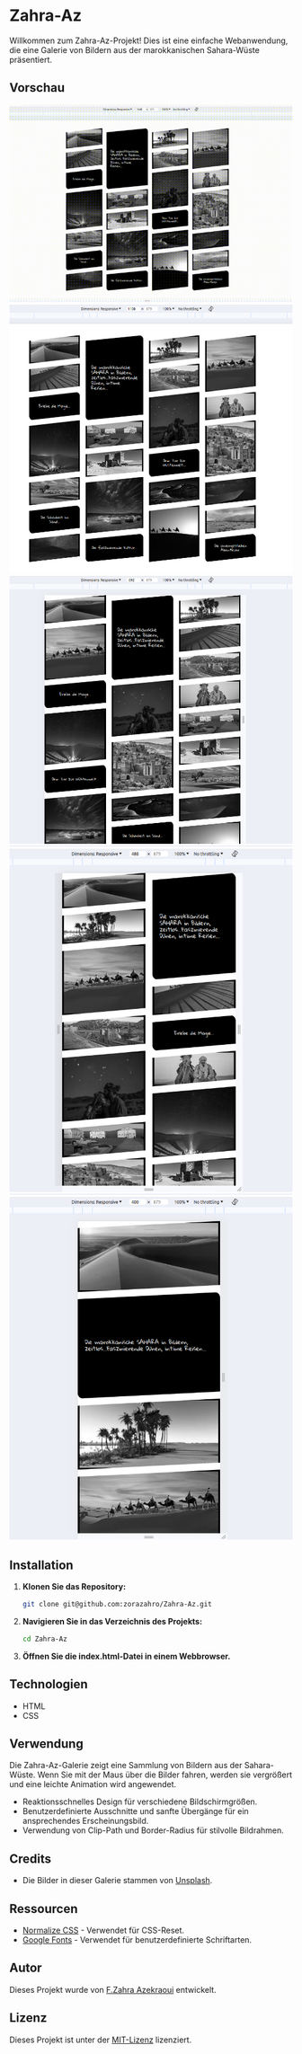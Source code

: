 

# Zahra-Az


Willkommen zum Zahra-Az-Projekt! Dies ist eine einfache Webanwendung, die eine Galerie von Bildern aus der marokkanischen Sahara-Wüste präsentiert.

## Vorschau

![Sahara Galerie Vorschau](/images/Screencast%20from%2013.03.2024%2023-03-06%20(1).gif)
![](/images/Screenshot%20from%202024-03-13%2022-43-32.png)
![](/images/Screenshot%20from%202024-03-13%2022-43-57.png)
![](/images/Screenshot%20from%202024-03-13%2022-44-17.png)
![](/images/Screenshot%20from%202024-03-13%2022-45-23.png)

## Installation

1. **Klonen Sie das Repository:**

    ```bash
    git clone git@github.com:zorazahro/Zahra-Az.git
    ```

2. **Navigieren Sie in das Verzeichnis des Projekts:**

    ```bash
    cd Zahra-Az
    ```

3. **Öffnen Sie die index.html-Datei in einem Webbrowser.**


## Technologien

- HTML
- CSS

## Verwendung

Die Zahra-Az-Galerie zeigt eine Sammlung von Bildern aus der Sahara-Wüste. Wenn Sie mit der Maus über die Bilder fahren, werden sie vergrößert und eine leichte Animation wird angewendet.


- Reaktionsschnelles Design für verschiedene Bildschirmgrößen.
- Benutzerdefinierte Ausschnitte und sanfte Übergänge für ein ansprechendes Erscheinungsbild.
- Verwendung von Clip-Path und Border-Radius für stilvolle Bildrahmen.

## Credits

- Die Bilder in dieser Galerie stammen von [Unsplash](https://unsplash.com/).

## Ressourcen

- [Normalize CSS](https://cdnjs.cloudflare.com/ajax/libs/normalize/8.0.1/normalize.min.css) - Verwendet für CSS-Reset.
- [Google Fonts](https://fonts.google.com/) - Verwendet für benutzerdefinierte Schriftarten.

## Autor

Dieses Projekt wurde von [F.Zahra Azekraoui](https:https://github.com/zorazahro) entwickelt.

## Lizenz

Dieses Projekt ist unter der [MIT-Lizenz](LICENSE) lizenziert.




